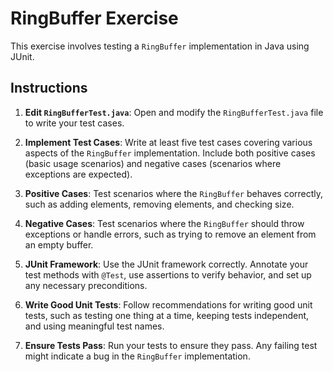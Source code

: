 # RingBuffer Exercise

This exercise involves testing a `RingBuffer` implementation in Java using JUnit.

## Instructions

1. **Edit `RingBufferTest.java`**: Open and modify the `RingBufferTest.java` file to write your test cases.

2. **Implement Test Cases**: Write at least five test cases covering various aspects of the `RingBuffer` implementation. Include both positive cases (basic usage scenarios) and negative cases (scenarios where exceptions are expected).

3. **Positive Cases**: Test scenarios where the `RingBuffer` behaves correctly, such as adding elements, removing elements, and checking size.

4. **Negative Cases**: Test scenarios where the `RingBuffer` should throw exceptions or handle errors, such as trying to remove an element from an empty buffer.

5. **JUnit Framework**: Use the JUnit framework correctly. Annotate your test methods with `@Test`, use assertions to verify behavior, and set up any necessary preconditions.

6. **Write Good Unit Tests**: Follow recommendations for writing good unit tests, such as testing one thing at a time, keeping tests independent, and using meaningful test names.

7. **Ensure Tests Pass**: Run your tests to ensure they pass. Any failing test might indicate a bug in the `RingBuffer` implementation.

